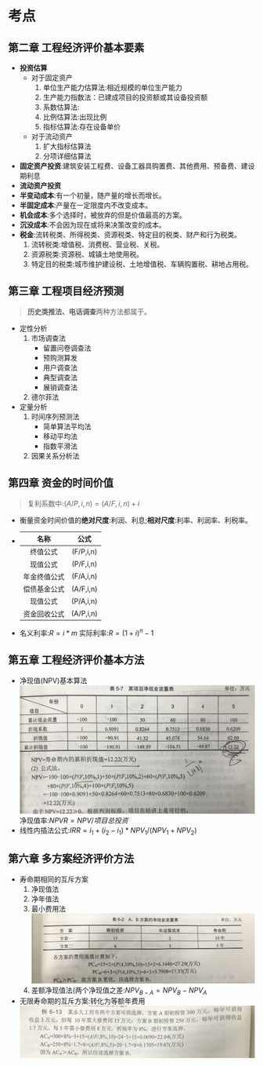 # 考点
## 第二章 工程经济评价基本要素
+ **投资估算**
	+ 对于固定资产
		1. 单位生产能力估算法:相近规模的单位生产能力
		2. 生产能力指数法：已建成项目的投资额或其设备投资额
		3. 系数估算法:
		4. 比例估算法:出现比例
		5. 指标估算法:存在设备单价
	+ 对于流动资产
		1. 扩大指标估算法
		2. 分项详细估算法
+ **固定资产投资**:建筑安装工程费、设备工器具购置费、其他费用、预备费、建设期利息
+ **流动资产投资**
+ **半变动成本**:有一个初量，随产量的增长而增长。
+ **半固定成本**:产量在一定限度内不改变成本。
+ **机会成本**:多个选择时，被放弃的但是价值最高的方案。
+ **沉没成本**:不会因为现在或将来决策改变的成本。
+ **税金**:流转税类、所得税类、资源税类、特定目的税类、财产和行为税类。
	1. 流转税类:增值税、消费税、营业税、关税。
	2. 资源税类:资源税、城镇土地使用税。
	3. 特定目的税类:城市维护建设税、土地增值税、车辆购置税、耕地占用税。

## 第三章 工程项目经济预测
> **历史类推法、电话调查**两种方法都属于。
+ 定性分析
	1. 市场调查法
		+ 留置问卷调查法
		+ 预购测算发
		+ 用户调查法
		+ 典型调查法
		+ 展销调查法
	2. 德尔菲法
+ 定量分析
	1. 时间序列预测法
		+ 简单算法平均法
		+ 移动平均法
		+ 指数平滑法
	2. 因果关系分析法
## 第四章 资金的时间价值
> 复利系数中:$(A/P,i,n)=(A/F,i,n)+i$
+ 衡量资金时间价值的**绝对尺度**:利润、利息;**相对尺度**:利率、利润率、利税率。
+ |名称|公式|
  |:---:|:---:|
  |终值公式|(F/P,i,n)|
  |现值公式|(P/F,i,n)|
  |年金终值公式|(F/A,i,n)|
  |偿债基金公式|(A/F,i,n)|
  |现值公式|(P/A,i,n)|
  |资金回收公式|(A/P,i,n)|
+ 名义利率:$R=i*m$
  实际利率:$R=(1+i)^n-1$

## 第五章 工程经济评价基本方法
+ 净现值(NPV)基本算法![净现值计算](img/工程经济学/净现值计算.png)
  净现值率:$NPVR=NPV/项目总投资$
+ 线性内插法公式:$IRR=i_1+(i_2-i_1)*NPV_1/(NPV_1+NPV_2)$

## 第六章 多方案经济评价方法
+ 寿命期相同的互斥方案
	1. 净现值法
	2. 净年值法
	3. 最小费用法![最小费用法](img/工程经济学/最小费用法.png)
	4. 差额净现值法(两个净现值之差:$NPV_{B-A}=NPV_B-NPV_A$
+ 无限寿命期的互斥方案:转化为等额年费用![无限寿命期互斥方案](img/工程经济学/无限寿命期互斥方案.png)
	